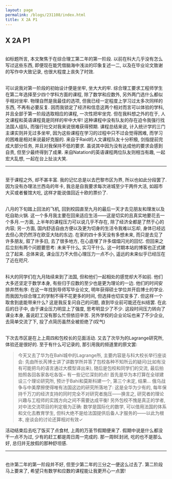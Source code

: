 ```yaml
---
layout: page
permalink: /blogs/231108/index.html
title: X 2A P1
---
```


## X 2A P1

<br>如标题所言, 本文聚焦于在综合理工第二年的第一阶段. 以前在科大几乎没有怎么写过这些东西, 即便现在能凭借脑海中浅淡的印象复述一二, 以及在毕业论文致谢的写作中大致记录, 也很大程度上丧失了时效.

<br>可以说我对第一阶段的初始设计便是坐牢, 坐大大的牢. 综合理工要求工程师学生在第二年选择至少四个学科方面的课程, 除了数学和应数外, 另外两门选什么都似乎相对坐牢. 物理自然是我最佳的选项, 但我已经一定程度上学习过太多次同样的东西, 不再有必要反复. 因而我锁定了经济和信息这两个相对而言可以体验的学科, 并且全部于第一阶段选取相应的课程, 一次性把牢坐完. 但在我料想之外的在于, 人文课程和英语课程竟是同样的牢中大牢! 这种课程中没有队友的存在迫令我强行找法国人组队, 而强行社交对我来说很难获得预期. 课程总结来说, 计入统计学的三门主课实则并无过多坐牢, 因为这些课程在学习的过程中只不过会觉得困难, 而学习的困难是相对来说最好克服的. 来自于Raid的人文课程队友十分积极, 剑指提前完成大部分任务, 并且对我保持不低的要求. 虽说其中因为没有达成他的要求会感到自责, 但至少最终得到了成果. 来自Natation的英语课程两位队友则相当有趣, 一起宏大乱想, 一起在台上扯淡大笑.

---

<br>至于课程之外, 却不甚丰富. 我的记忆总是以去巴黎市区为界, 所以也如此分段罢了. 因为没有办理法兰西岛的年卡, 我总是自我要求每次进城至少干两件大活, 如超市大买或者餐馆大吃, 这样才能说值回近十欧的票价了.

<br>八月的下旬踏上回法的飞机, 回到校园直至九月的最后一天才去见朋友和理发以及吃自助火锅. 这一个多月我主要在回来适应生活——这是切实的且真实地要花去一个多月.一方面, 上半年的课程压力可以说几乎不存在, 除了经济全都是了然于心的内容; 另一方面, 国内舒适自由方便以及更为切身的生活令我难以忘却, 身体已经远去但心灵仍然浮在欧亚大陆的东边. 在家的四十多天没有多想未来, 而只是去见了许多朋友, 叙了许多旧, 去了很多地方, 在心底埋了许多熠熠闪光的回忆. 但回来之后立刻有两个问题要思考: 未来干什么, 实习干什么. 这一时期本站的博客也正式建立了起来. 总体来说, 课业压力不大但心理压力一点不小, 遥远的未来似乎已经压在了近在咫尺.

<br>科大的同学们在九月陆续来到了法国, 但和他们一起相处的感觉却大不如前. 他们大多还坚定于数学本身, 有些归于应数的至少也是更为理论的一边. 他们的时间安排井然有序: 在这一年找到导师写毕业论文, 明年获得硕士学位并开启博士的学业. 而我因为综合理工的学制不得不花更多的时间, 但选择也切实变多了. 但这样一个取舍到底能带来什么? 这是我反复问自己的问题, 直到毕业前可能还在纠结罢. 在此后的日子中, 由于课业压力明显上了强度, 思考明显少了不少. 这段时间压力转向了课业本身, 虽说赶工没有那么忙但依旧辛苦. 另外学校的企业论坛也来了不少企业, 去简单交流了下, 投了点简历虽然全被拒绝了(叹气)

<br>下次去市区是在上上周四和包校长的见面活动. 又去了次华为的Lagrange研究所, 体验还是很好的. 至于有什么可记录的, 那引用我的频道里的原文罢:

> 今天又去了华为在Bahi城中的Lagrange所, 主要内容是与科大校长举行座谈会: 先由所长芮博士讲了讲数学所并答了包校各种不知所云的疑问(比如有没有可能把鸟的语言通过大模型译出来), 随后是包校和同学们的交流, 最后拍拍照各回各家各吃各饭~ 有一些记忆深刻的点! 首先是华为本打算在全球建设三个理论研究所, 预计于Bahi和莫斯科建一个, 第三个未定, 结果… 俄乌战争与中美摩擦使得唯有法国这边的研究所落地了: 这是全华为少有的, 每年保持千万刀的经济支持的同时完全不对研究者施压——换言之, 研究者的理论兴趣与工程师的实践方向之间不需要达成平衡! 另外包校不愧是真正的学者, 对中法交流项目的判定极为正确: 数学是国际化的数学, 可以借用法国的体系和文化去教育学生, 但科大绝不是给法国提供后备人才服务的——以此为根本, 座谈会的讨论还算相对有效✓

活动结束后去吃了饭买了点食材, 上周的万圣节假期便来了. 假期中说是什么都没干一点不为过, 少有的赶工都是周日周一完成的. 那一周BE封闭, 吃的也不是那么好, 总归并无放假的那种舒坦感.

---

<br>也许第二年的第一阶段并不好, 但至少第二年的三分之一便这么过去了. 第二阶段马上要来了, 希望只有数学和应数的课程能让我更开心一点罢!

<!-- > 引用 -->



